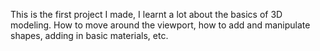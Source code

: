 This is the first project I made, I learnt a lot about the basics of 3D modeling. How to move around the viewport, how to add and manipulate shapes, adding in basic materials, etc.
